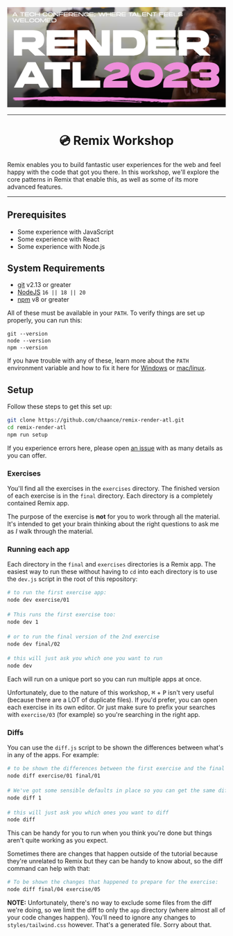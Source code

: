 <div>
  <img src="render.png" alt="A tech conference where talent feels welcomed: RenderATL 2023" />
  <hr />
  <h1 align="center">💿 Remix Workshop</h1>
  <p>
    Remix enables you to build fantastic user experiences for the web and feel
    happy with the code that got you there. In this workshop, we'll explore
    the core patterns in Remix that enable this, as well as some of its more
    advanced features.
  </p>
</div>

<hr />

## Prerequisites

- Some experience with JavaScript
- Some experience with React
- Some experience with Node.js

## System Requirements

- [git][git] v2.13 or greater
- [NodeJS][node] `16 || 18 || 20`
- [npm][npm] v8 or greater

All of these must be available in your `PATH`. To verify things are set up
properly, you can run this:

```shell
git --version
node --version
npm --version
```

If you have trouble with any of these, learn more about the `PATH` environment
variable and how to fix it here for [Windows][win-path] or
[mac/linux][mac-path].

## Setup

Follow these steps to get this set up:

```sh
git clone https://github.com/chaance/remix-render-atl.git
cd remix-render-atl
npm run setup
```

If you experience errors here, please open [an issue][issue] with as many
details as you can offer.

### Exercises

You'll find all the exercises in the `exercises` directory. The finished version
of each exercise is in the `final` directory. Each directory is a completely
contained Remix app.

The purpose of the exercise is **not** for you to work through all the material.
It's intended to get your brain thinking about the right questions to ask me as
_I_ walk through the material.

### Running each app

Each directory in the `final` and `exercises` directories is a Remix app. The
easiest way to run these without having to `cd` into each directory is to use
the `dev.js` script in the root of this repository:

```sh
# to run the first exercise app:
node dev exercise/01

# This runs the first exercise too:
node dev 1

# or to run the final version of the 2nd exercise
node dev final/02

# this will just ask you which one you want to run
node dev
```

Each will run on a unique port so you can run multiple apps at once.

Unfortunately, due to the nature of this workshop, <kbd>⌘</kbd> + <kbd>P</kbd>
isn't very useful (because there are a LOT of duplicate files). If you'd prefer,
you can open each exercise in its own editor. Or just make sure to prefix your
searches with `exercise/03` (for example) so you're searching in the right app.

### Diffs

You can use the `diff.js` script to be shown the differences between what's in
any of the apps. For example:

```sh
# to be shown the differences between the first exercise and the final version:
node diff exercise/01 final/01

# We've got some sensible defaults in place so you can get the same diff as above with:
node diff 1

# this will just ask you which ones you want to diff
node diff
```

This can be handy for you to run when you think you're done but things aren't
quite working as you expect.

Sometimes there are changes that happen outside of the tutorial because they're
unrelated to Remix but they can be handy to know about, so the diff command can
help with that:

```sh
# To be shown the changes that happened to prepare for the exercise:
node diff final/04 exercise/05
```

**NOTE:** Unfortunately, there's no way to exclude some files from the diff
we're doing, so we limit the diff to only the `app` directory (where almost all
of your code changes happen). You'll need to ignore any changes to
`styles/tailwind.css` however. That's a generated file. Sorry about that.

<!-- prettier-ignore-start -->
[npm]: https://www.npmjs.com/
[node]: https://nodejs.org
[git]: https://git-scm.com/
[build-badge]: https://img.shields.io/github/workflow/status/chaance/remix-render-atl/%E2%9C%85%20Validate/main?logo=github&style=flat-square
[build]: https://github.com/chaance/remix-render-atl/actions?query=workflow%3Avalidate
[license-badge]: https://img.shields.io/badge/license-GPL%203.0%20License-blue.svg?style=flat-square
[license]: https://github.com/chaance/remix-render-atl/blob/main/LICENSE.md
[win-path]: https://www.howtogeek.com/118594/how-to-edit-your-system-path-for-easy-command-line-access/
[mac-path]: http://stackoverflow.com/a/24322978/971592
[issue]: https://github.com/chaance/remix-render-atl/issues/new
<!-- prettier-ignore-end -->
